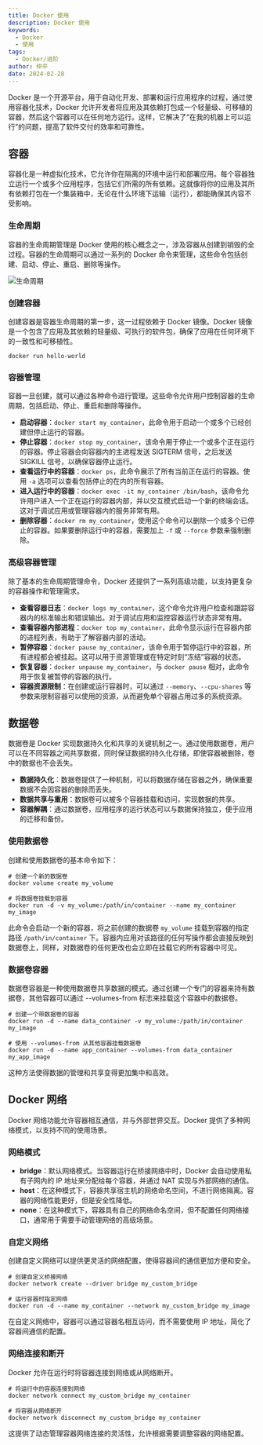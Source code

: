 ```yaml
---
title: Docker 使用
description: Docker 使用
keywords:
  - Docker
  - 使用
tags:
  - Docker/进阶
author: 仲平
date: 2024-02-28
---
```


Docker 是一个开源平台，用于自动化开发、部署和运行应用程序的过程，通过使用容器化技术，Docker 允许开发者将应用及其依赖打包成一个轻量级、可移植的容器，然后这个容器可以在任何地方运行。这样，它解决了“在我的机器上可以运行”的问题，提高了软件交付的效率和可靠性。

## 容器

容器化是一种虚拟化技术，它允许你在隔离的环境中运行和部署应用。每个容器独立运行一个或多个应用程序，包括它们所需的所有依赖。这就像将你的应用及其所有依赖打包在一个集装箱中，无论在什么环境下运输（运行），都能确保其内容不受影响。

### 生命周期

容器的生命周期管理是 Docker 使用的核心概念之一，涉及容器从创建到销毁的全过程。容器的生命周期可以通过一系列的 Docker 命令来管理，这些命令包括创建、启动、停止、重启、删除等操作。

![生命周期](https://static.7wate.com/2024/02/20/3dff18d6e840374447cb5b2a1bfab3e4-docker-workflow.gif)

### 创建容器

创建容器是容器生命周期的第一步，这一过程依赖于 Docker 镜像。Docker 镜像是一个包含了应用及其依赖的轻量级、可执行的软件包，确保了应用在任何环境下的一致性和可移植性。

```shell
docker run hello-world
```

### 容器管理

容器一旦创建，就可以通过各种命令进行管理。这些命令允许用户控制容器的生命周期，包括启动、停止、重启和删除等操作。

- **启动容器**：`docker start my_container`，此命令用于启动一个或多个已经创建但停止运行的容器。
- **停止容器**：`docker stop my_container`，该命令用于停止一个或多个正在运行的容器。停止容器会向容器内的主进程发送 SIGTERM 信号，之后发送 SIGKILL 信号，以确保容器停止运行。
- **查看运行中的容器**：`docker ps`，此命令展示了所有当前正在运行的容器。使用 `-a` 选项可以查看包括停止的在内的所有容器。
- **进入运行中的容器**：`docker exec -it my_container /bin/bash`，该命令允许用户进入一个正在运行的容器内部，并以交互模式启动一个新的终端会话。这对于调试应用或管理容器内的服务非常有用。
- **删除容器**：`docker rm my_container`，使用这个命令可以删除一个或多个已停止的容器。如果要删除运行中的容器，需要加上 `-f` 或 `--force` 参数来强制删除。

### 高级容器管理

除了基本的生命周期管理命令，Docker 还提供了一系列高级功能，以支持更复杂的容器操作和管理需求。

- **查看容器日志**：`docker logs my_container`，这个命令允许用户检查和跟踪容器内的标准输出和错误输出。对于调试应用和监控容器运行状态非常有用。
- **查看容器内部进程**：`docker top my_container`，此命令显示运行在容器内部的进程列表，有助于了解容器内部的活动。
- **暂停容器**：`docker pause my_container`，该命令用于暂停运行中的容器，所有进程都会被挂起。这可以用于资源管理或在特定时刻“冻结”容器的状态。
- **恢复容器**：`docker unpause my_container`，与 `docker pause` 相对，此命令用于恢复被暂停的容器的执行。
- **容器资源限制**：在创建或运行容器时，可以通过 `--memory`、`--cpu-shares` 等参数来限制容器可以使用的资源，从而避免单个容器占用过多的系统资源。

## 数据卷

数据卷是 Docker 实现数据持久化和共享的关键机制之一。通过使用数据卷，用户可以在不同容器之间共享数据，同时保证数据的持久化存储，即使容器被删除，卷中的数据也不会丢失。

- **数据持久化**：数据卷提供了一种机制，可以将数据存储在容器之外，确保重要数据不会因容器的删除而丢失。
- **数据共享与重用**：数据卷可以被多个容器挂载和访问，实现数据的共享。
- **容器解耦**：通过数据卷，应用程序的运行状态可以与数据保持独立，便于应用的迁移和备份。

### 使用数据卷

创建和使用数据卷的基本命令如下：

```shell
# 创建一个新的数据卷
docker volume create my_volume

# 将数据卷挂载到容器
docker run -d -v my_volume:/path/in/container --name my_container my_image
```

此命令会启动一个新的容器，将之前创建的数据卷 `my_volume` 挂载到容器的指定路径 `/path/in/container` 下。容器内应用对该路径的任何写操作都会直接反映到数据卷上，同样，对数据卷的任何更改也会立即在挂载它的所有容器中可见。

### 数据卷容器

数据卷容器是一种使用数据卷共享数据的模式。通过创建一个专门的容器来持有数据卷，其他容器可以通过 --volumes-from 标志来挂载这个容器中的数据卷。

```shell
# 创建一个带数据卷的容器
docker run -d --name data_container -v my_volume:/path/in/container my_image

# 使用 --volumes-from 从其他容器挂载数据卷
docker run -d --name app_container --volumes-from data_container my_app_image
```

这种方法使得数据的管理和共享变得更加集中和高效。

## Docker 网络

Docker 网络功能允许容器相互通信，并与外部世界交互。Docker 提供了多种网络模式，以支持不同的使用场景。

### 网络模式

- **bridge**：默认网络模式。当容器运行在桥接网络中时，Docker 会自动使用私有子网内的 IP 地址来分配给每个容器，并通过 NAT 实现与外部网络的通信。
- **host**：在这种模式下，容器共享宿主机的网络命名空间，不进行网络隔离。容器的网络性能更好，但是安全性降低。
- **none**：在这种模式下，容器具有自己的网络命名空间，但不配置任何网络接口，通常用于需要手动管理网络的高级场景。

### 自定义网络

创建自定义网络可以提供更灵活的网络配置，使得容器间的通信更加方便和安全。

```shell
# 创建自定义桥接网络
docker network create --driver bridge my_custom_bridge

# 运行容器时指定网络
docker run -d --name my_container --network my_custom_bridge my_image
```

在自定义网络中，容器可以通过容器名相互访问，而不需要使用 IP 地址，简化了容器间通信的配置。

### 网络连接和断开

Docker 允许在运行时将容器连接到网络或从网络断开。

```shell
# 将运行中的容器连接到网络
docker network connect my_custom_bridge my_container

# 将容器从网络断开
docker network disconnect my_custom_bridge my_container
```

这提供了动态管理容器网络连接的灵活性，允许根据需要调整容器的网络配置。
